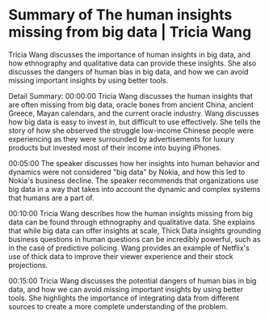 # Summary of The human insights missing from big data | Tricia Wang

Tricia Wang discusses the importance of human insights in big data, and how ethnography and qualitative data can provide these insights. She also discusses the dangers of human bias in big data, and how we can avoid missing important insights by using better tools.

Detail Summary: 
00:00:00
Tricia Wang discusses the human insights that are often missing from big data, oracle bones from ancient China, ancient Greece, Mayan calendars, and the current oracle industry. Wang discusses how big data is easy to invest in, but difficult to use effectively. She tells the story of how she observed the struggle low-income Chinese people were experiencing as they were surrounded by advertisements for luxury products but invested most of their income into buying iPhones.

00:05:00
The speaker discusses how her insights into human behavior and dynamics were not considered "big data" by Nokia, and how this led to Nokia's business decline. The speaker recommends that organizations use big data in a way that takes into account the dynamic and complex systems that humans are a part of.

00:10:00
Tricia Wang describes how the human insights missing from big data can be found through ethnography and qualitative data. She explains that while big data can offer insights at scale, Thick Data insights grounding business questions in human questions can be incredibly powerful, such as in the case of predictive policing. Wang provides an example of Netflix's use of thick data to improve their viewer experience and their stock projections.

00:15:00
Tricia Wang discusses the potential dangers of human bias in big data, and how we can avoid missing important insights by using better tools. She highlights the importance of integrating data from different sources to create a more complete understanding of the problem.

